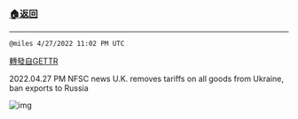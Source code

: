 ###  [:house:返回](README.md)
---


`@miles 4/27/2022 11:02 PM UTC`

[轉發自GETTR](https://gettr.com/post/p17d5ae9e66)

2022.04.27  PM NFSC news  U.K. removes tariffs on all goods from Ukraine, ban exports to Russia

![img](https://media.gettr.com/group44/origin/2022/04/27/22/e134a8fa-c80b-41cd-4079-2ae4dc2e70ed/9548d67018b19975dcafea4c4484666a.png)
